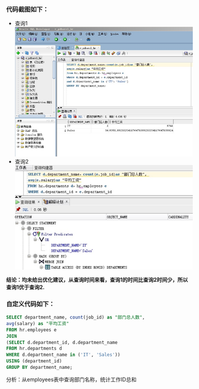 ### 代码截图如下：
- 查询1
![查询1](https://github.com/DoubleLTT/Oracle/blob/master/img3.JPG)
- 查询2
![查询2](https://github.com/DoubleLTT/Oracle/blob/master/img2.JPG)

**结论：均未给出优化建议，从查询时间来看，查询1的时间比查询2时间少，所以查询1优于查询2.**

### 自定义代码如下：

~~~sql
SELECT department_name, count(job_id) as "部门总人数", 
avg(salary) as "平均工资"
FROM hr.employees e
JOIN
(SELECT d.department_id, d.department_name
FROM hr.departments d
WHERE d.department_name in ('IT', 'Sales'))
USING (department_id)
GROUP BY department_name;
~~~

分析：从employees表中查询部门名称，统计工作ID总和
